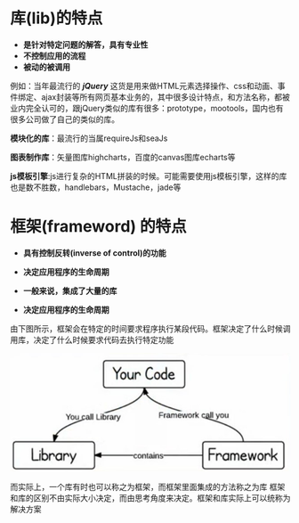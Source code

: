 # 库(lib)的特点

- **是针对特定问题的解答，具有专业性**
- **不控制应用的流程**
- **被动的被调用**

 
 例如：当年最流行的 _**jQuery**_ 这货是用来做HTML元素选择操作、css和动画、事件绑定、ajax封装等所有网页基本业务的，其中很多设计特点，和方法名称，都被业内完全认可的，跟jQuery类似的库有很多：prototype，mootools，国内也有很多公司做了自己的类似的库。
 
**模块化的库**：最流行的当属requireJs和seaJs

**图表制作库**：矢量图库highcharts，百度的canvas图库echarts等

**js模板引擎**:js进行复杂的HTML拼装的时候。可能需要使用js模板引擎，这样的库也是数不胜数，handlebars，Mustache，jade等


# 框架(frameword) 的特点
- **具有控制反转(inverse of control)的功能**

- **决定应用程序的生命周期**
- **一般来说，集成了大量的库**

- **决定应用程序的生命周期**

由下图所示，框架会在特定的时间要求程序执行某段代码。框架决定了什么时候调用库，决定了什么时候要求代码去执行特定功能



![](/assets/frame.jpg)


而实际上，一个库有时也可以称之为框架，而框架里面集成的方法称之为库
框架和库的区别不由实际大小决定，而由思考角度来决定。框架和库实际上可以统称为解决方案





